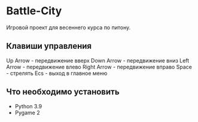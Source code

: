 # Battle-City
Игровой проект для весеннего курса по питону.
## Клавиши управления
Up Arrow - передвижение вверх
Down Arrow - передвижение вниз
Left Arrow - передвижение влево
Right Arrow - передвижение вправо
Space - стрелять
Ecs - выход в главное меню
## Что необходимо установить
* Python 3.9
* Pygame 2
